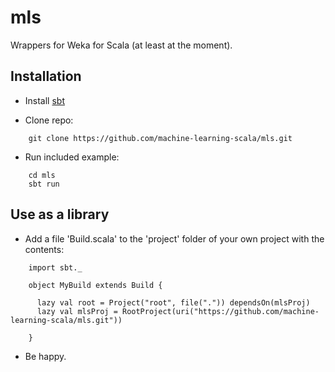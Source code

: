 mls
===
Wrappers for Weka for Scala (at least at the moment).

Installation
------------

* Install [sbt](http://www.scala-sbt.org/release/tutorial/Installing-sbt-on-Linux.html "installing sbt")

* Clone repo:
```
    git clone https://github.com/machine-learning-scala/mls.git
```

* Run included example:
```
    cd mls
    sbt run
```


Use as a library
----------------

* Add a file 'Build.scala' to the 'project' folder of your own project with the contents:
```
    import sbt._

    object MyBuild extends Build {

      lazy val root = Project("root", file(".")) dependsOn(mlsProj)
      lazy val mlsProj = RootProject(uri("https://github.com/machine-learning-scala/mls.git"))

    }
```

* Be happy.
